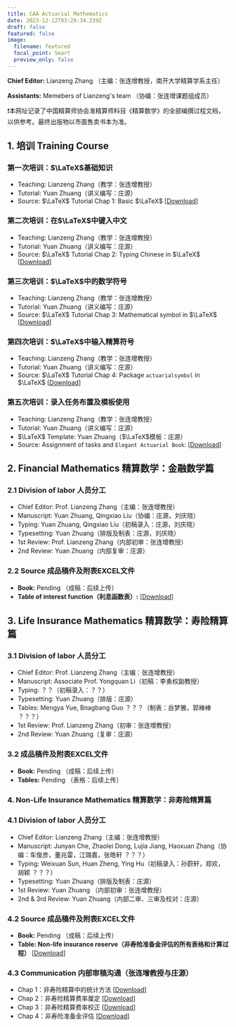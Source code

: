 ```yaml
---
title: CAA Actuarial Mathematics
date: 2023-12-12T03:29:34.239Z
draft: false
featured: false
image:
  filename: featured
  focal_point: Smart
  preview_only: false
---
```

<b>Chief Editor:</b> Lianzeng Zhang （主编：张连增教授，南开大学精算学系主任）

<b>Assistants:</b> Memebers of Lianzeng's team （协编：张连增课题组成员）

<p>&#10071;本网址记录了中国精算师协会准精算师科目《精算数学》的全部编撰过程文档，以供参考。最终出版物以市面售卖书本为准。</p>

## 1. 培训 Training Course

### 第一次培训：$\LaTeX$基础知识

* Teaching: Lianzeng Zhang（教学：张连增教授）
* Tutorial: Yuan Zhuang（讲义编写：庄源）
* Source: $\LaTeX$ Tutorial Chap 1: Basic $\LaTeX$ [[Download](https://yuanzhuang.xyz/uploads/CAA/LaTeX/LaTeX_Chap1.pdf)]

### 第二次培训：在$\LaTeX$中键入中文

* Teaching: Lianzeng Zhang（教学：张连增教授）
* Tutorial: Yuan Zhuang（讲义编写：庄源）
* Source: $\LaTeX$ Tutorial Chap 2: Typing Chinese in $\LaTeX$ [[Download](https://yuanzhuang.xyz/uploads/CAA/LaTeX/LaTeX_Chap2.pdf)]

### 第三次培训：$\LaTeX$中的数学符号

* Teaching: Lianzeng Zhang（教学：张连增教授）
* Tutorial: Yuan Zhuang（讲义编写：庄源）
* Source: $\LaTeX$ Tutorial Chap 3: Mathematical symbol in $\LaTeX$ [[Download](https://yuanzhuang.xyz/uploads/CAA/LaTeX/LaTeX_Chap3.pdf)]

### 第四次培训：$\LaTeX$中输入精算符号

* Teaching: Lianzeng Zhang（教学：张连增教授）
* Tutorial: Yuan Zhuang（讲义编写：庄源）
* Source: $\LaTeX$ Tutorial Chap 4: Package $\texttt{actuarialsymbol}$ in $\LaTeX$ [[Download](https://yuanzhuang.xyz/uploads/CAA/LaTeX/LaTeX_Chap4.pdf)]

### 第五次培训：录入任务布置及模板使用

* Teaching: Lianzeng Zhang（教学：张连增教授）
* Tutorial: Yuan Zhuang（讲义编写：庄源）
* $\LaTeX$ Template: Yuan Zhuang（$\LaTeX$模板：庄源）
* Source: Assignment of tasks and $\texttt{Elegant Actuarial Book}$: [[Download](https://yuanzhuang.xyz/uploads/CAA/LaTeX/ElegantActuarialBook.pdf)]

## 2. Financial Mathematics 精算数学：金融数学篇

### 2.1 Division of labor 人员分工

* Chief Editor: Prof. Lianzeng Zhang（主编：张连增教授）
* Manuscript: Yuan Zhuang, Qingxiao Liu（协编：庄源，刘庆晓）
* Typing: Yuan Zhuang, Qingxiao Liu（初稿录入：庄源，刘庆晓）
* Typesetting: Yuan Zhuang（排版及制表：庄源，刘庆晓）
* 1st Review: Prof. Lianzeng Zhang（内部初审：张连增教授）
* 2nd Review: Yuan Zhuang（内部复审：庄源）

### 2.2 Source 成品稿件及附表EXCEL文件

* <b>Book:</b> Pending （成稿：后续上传）
* <b>Table of interest function（利息函数表）:</b> [[Download](https://yuanzhuang.xyz/uploads/CAA/Interest_Theory/Interest_function.xlsx)]

## 3. Life Insurance Mathematics 精算数学：寿险精算篇

### 3.1 Division of labor 人员分工

* Chief Editor: Prof. Lianzeng Zhang（主编：张连增教授）
* Manuscript: Associate Prof. Yongquan Li（初稿：李勇权副教授）
* Typing: ？？（初稿录入：？？）
* Typesetting: Yuan Zhuang（排版：庄源）
* Tables: Mengya Yue, Bnagbang Guo ？？？（制表：岳梦雅，郭棒棒 ？？？） 
* 1st Review: Prof. Lianzeng Zhang（初审：张连增教授）
* 2nd Review: Yuan Zhuang（复审：庄源）

### 3.2 成品稿件及附表EXCEL文件

* <b>Book:</b> Pending （成稿：后续上传）
* <b>Tables:</b> Pending （表格：后续上传）

### 4. Non-Life Insurance Mathematics 精算数学：非寿险精算篇

### 4.1 Division of labor 人员分工

* Chief Editor: Lianzeng Zhang（主编：张连增教授）
* Manuscript: Junyan Che, Zhaolei Dong, Lujia Jiang, Haoxuan Zhang（协编：车俊彦，董兆雷，江璐嘉，张皓轩 ？？？）
* Typing: Weixuan Sun, Huan Zheng, Ying Hu（初稿录入：孙蔚轩，郑欢，胡颖 ？？？）
* Typesetting: Yuan Zhuang（排版及制表：庄源）
* 1st Review: Yuan Zhuang （内部初审：张连增教授）
* 2nd & 3rd Review: Yuan Zhuang（内部二审、三审及校对：庄源）

### 4.2 Source 成品稿件及附表EXCEL文件

* <b>Book:</b> Pending （成稿：后续上传）
* <b>Table: Non-life insurance reserve（非寿险准备金评估的所有表格和计算过程）</b> [[Download](https://yuanzhuang.xyz/uploads/CAA/Non_Life/Non_Life_reserve.xlsx)]

### 4.3 Communication 内部审稿沟通（张连增教授与庄源）

* Chap 1：非寿险精算中的统计方法 [[Download](https://yuanzhuang.xyz/uploads/CAA/Non_Life/Nonlife_revise_Ch1.pdf)]
* Chap 2：非寿险精算费率厘定 [[Download](https://yuanzhuang.xyz/uploads/CAA/Non_Life/Nonlife_revise_Ch2.pdf)]
* Chap 3：非寿险精算费率校正 [[Download](https://yuanzhuang.xyz/uploads/CAA/Non_Life/Nonlife_revise_Ch3.pdf)]
* Chap 4：非寿险准备金评估 [[Download](https://yuanzhuang.xyz/uploads/CAA/Non_Life/Nonlife_revise_Ch4.pdf)]
